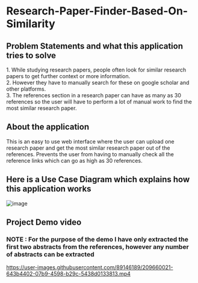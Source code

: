 # Research-Paper-Finder-Based-On-Similarity

<h2> Problem Statements and what this application tries to solve </h2>
1. While studying research papers, people often look for similar research papers to get further context or more information. <br>
2. However they have to manually search for these on google scholar and other platforms.<br>
3. The references section in a research paper can have as many as 30 references so the user will have to perform a lot of manual work to find the most similar research paper.

<h2> About the application </h2>
This is an easy to use web interface where the user can upload one research paper and get the most similar research paper out of the references.
Prevents the user from having to manually check all the reference links which can go as high as 30 references.

<h2> Here is a Use Case Diagram which explains how this application works</h2>

![image](https://user-images.githubusercontent.com/89146189/209660584-882e3bfa-5724-43f0-a180-b6f3d2392079.png)

<h2>Project Demo video </h2>
<h3> NOTE : For the purpose of the demo I have only extracted the first two abstracts from the references, however any number of abstracts can be extracted </h3>

https://user-images.githubusercontent.com/89146189/209660021-643b4402-07b9-4598-b29c-5438d0133813.mp4

